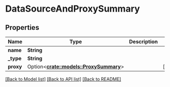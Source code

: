 # DataSourceAndProxySummary

## Properties

Name | Type | Description | Notes
------------ | ------------- | ------------- | -------------
**name** | **String** |  | 
**_type** | **String** |  | 
**proxy** | Option<[**crate::models::ProxySummary**](proxySummary.md)> |  | [optional]

[[Back to Model list]](../README.md#documentation-for-models) [[Back to API list]](../README.md#documentation-for-api-endpoints) [[Back to README]](../README.md)


